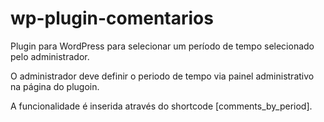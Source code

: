 # wp-plugin-comentarios
Plugin para WordPress para selecionar um período de tempo selecionado pelo administrador.

O administrador deve definir o periodo de tempo via painel administrativo na página do plugoin.

A funcionalidade é inserida através do shortcode [comments_by_period].
